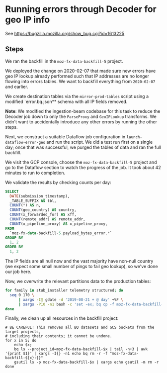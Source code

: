 # Running errors through Decoder for geo IP info

See https://bugzilla.mozilla.org/show_bug.cgi?id=1613225

## Steps

We ran the backfill in the `moz-fx-data-backfill-5` project. 

We deployed the change on 2020-02-07 that made sure new errors have geo IP
lookup already performed such that IP addresses are no longer flowing into
errors tables. We want to backfill everything from `2020-02-07` and
earlier.

We create destination tables via the `mirror-prod-tables` script using a
modified `error.bq.json** schema with all IP fields removed.

**Note**: We modified the ingestion-beam codebase for this task 
to reduce the Decoder job down to only the `ParseProxy` and `GeoIPLookup`
transforms. We didn't want to accidentally introduce any other errors by
running the other steps.

Next, we construct a suitable Dataflow job configuration in
`launch-dataflow-error-geo` and run the script. We did a test run first on
a single day; once that was successful, we purged the tables of data
and ran the full backfill.

We visit the GCP console, choose the `moz-fx-data-backfill-5` project
and go to the Dataflow section to watch the progress of the job.
It took about 42 minutes to run to completion.

We validate the results by checking counts per day:

```sql
SELECT
  DATE(submission_timestamp),
  _TABLE_SUFFIX AS tbl,
  COUNT(*) AS n,
  COUNT(geo_country) AS country,
  COUNT(x_forwarded_for) AS xff,
  COUNT(remote_addr) AS remote_addr,
  COUNT(x_pipeline_proxy) AS x_pipeline_proxy,
FROM
  `moz-fx-data-backfill-5.payload_bytes_error.*`
GROUP BY
  1, 2
ORDER BY
  1, 2
```

The IP fields are all null now and the vast majority have non-null country
(we expect some small number of pings to fail geo lookup), so we've done
our job here.

Now, we overwrite the relevant partitions data to the production tables:

```bash
for family in stub_installer telemetry structured; do
  seq 0 170 \
      | xargs -I@ gdate -d '2019-08-21 + @ day' +%F \
      | xargs -P10 -n1 bash -c 'set -ex; bq cp -f moz-fx-data-backfill-5:payload_bytes_error.'$family'\$${1//-} moz-fx-data-shared-prod:payload_bytes_error.'$family'\$${1//-}' -s
done
```

Finally, we clean up all resources in the backfill project:

```
# BE CAREFUL! This removes all BQ datasets and GCS buckets from the target projects, 
# including their contents; it cannot be undone.
for x in 5; do 
    echo $x; 
    bq ls --project_id=moz-fx-data-backfill-$x | tail -n+3 | awk '{print $1}' | xargs -I{} -n1 echo bq rm -r -f "moz-fx-data-backfill-${x}:{}"
    gsutil ls -p moz-fx-data-backfill-$x | xargs echo gsutil -m rm -r
done
```
